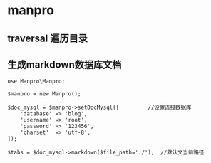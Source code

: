 # manpro

## traversal 遍历目录

## 生成markdown数据库文档

```
use Manpro\Manpro;

$manpro = new Manpro();

$doc_mysql = $manpro->setDocMysql([         //设置连接数据库
    'database' => 'blog',
    'username' => 'root',
    'password' => '123456',
    'charset'  => 'utf-8',
]);

$tabs = $doc_mysql->markdown($file_path='./');  //默认文当前路径
```